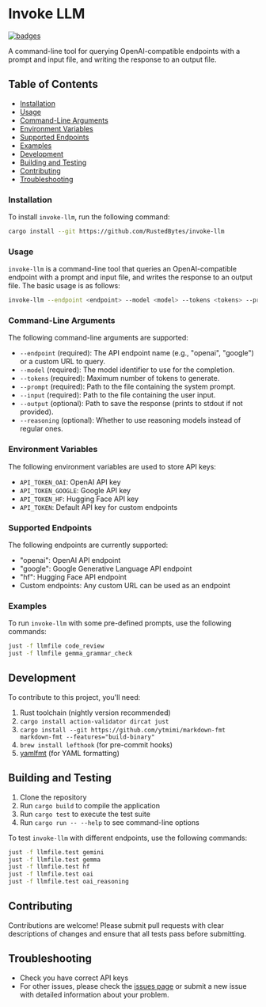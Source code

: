 # Invoke LLM

[![badges](https://img.shields.io/badge/open-all_badges-green)](./BADGES.md)

A command-line tool for querying OpenAI-compatible endpoints with a prompt and
input file, and writing the response to an output file.

## Table of Contents

* [Installation](#installation)
* [Usage](#usage)
* [Command-Line Arguments](#command-line-arguments)
* [Environment Variables](#environment-variables)
* [Supported Endpoints](#supported-endpoints)
* [Examples](#examples)
* [Development](#development)
* [Building and Testing](#building-and-testing)
* [Contributing](#contributing)
* [Troubleshooting](#troubleshooting)

### Installation

To install `invoke-llm`, run the following command:

```bash
cargo install --git https://github.com/RustedBytes/invoke-llm
```

### Usage

`invoke-llm` is a command-line tool that queries an OpenAI-compatible endpoint
with a prompt and input file, and writes the response to an output file. The
basic usage is as follows:

```bash
invoke-llm --endpoint <endpoint> --model <model> --tokens <tokens> --prompt <prompt_file> --input <input_file> [--output <output_file>]
```

### Command-Line Arguments

The following command-line arguments are supported:

* `--endpoint` (required): The API endpoint name (e.g., "openai", "google") or a
  custom URL to query.
* `--model` (required): The model identifier to use for the completion.
* `--tokens` (required): Maximum number of tokens to generate.
* `--prompt` (required): Path to the file containing the system prompt.
* `--input` (required): Path to the file containing the user input.
* `--output` (optional): Path to save the response (prints to stdout if not
  provided).
* `--reasoning` (optional): Whether to use reasoning models instead of regular
  ones.

### Environment Variables

The following environment variables are used to store API keys:

* `API_TOKEN_OAI`: OpenAI API key
* `API_TOKEN_GOOGLE`: Google API key
* `API_TOKEN_HF`: Hugging Face API key
* `API_TOKEN`: Default API key for custom endpoints

### Supported Endpoints

The following endpoints are currently supported:

* "openai": OpenAI API endpoint
* "google": Google Generative Language API endpoint
* "hf": Hugging Face API endpoint
* Custom endpoints: Any custom URL can be used as an endpoint

### Examples

To run `invoke-llm` with some pre-defined prompts, use the following commands:

```bash
just -f llmfile code_review
just -f llmfile gemma_grammar_check
```

## Development

To contribute to this project, you'll need:

1. Rust toolchain (nightly version recommended)
2. `cargo install action-validator dircat just`
3. `cargo install --git https://github.com/ytmimi/markdown-fmt markdown-fmt
   --features="build-binary"`
4. `brew install lefthook` (for pre-commit hooks)
5. [yamlfmt](https://github.com/google/yamlfmt) (for YAML formatting)

## Building and Testing

1. Clone the repository
2. Run `cargo build` to compile the application
3. Run `cargo test` to execute the test suite
4. Run `cargo run -- --help` to see command-line options

To test `invoke-llm` with different endpoints, use the following commands:

```bash
just -f llmfile.test gemini
just -f llmfile.test gemma
just -f llmfile.test hf
just -f llmfile.test oai
just -f llmfile.test oai_reasoning
```

## Contributing

Contributions are welcome! Please submit pull requests with clear descriptions
of changes and ensure that all tests pass before submitting.

## Troubleshooting

* Check you have correct API keys
* For other issues, please check the [issues
  page](https://github.com/RustedBytes/invoke-llm/issues) or submit a new
  issue with detailed information about your problem.
